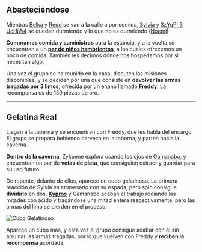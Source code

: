 ## Abasteciéndose

Mientras [Belka](../Personajes/Grupo/Belka%20Poparrosa.md) y [Redd](../Personajes/Grupo/Redd%20el%20Ilmater.md) se van a la calle a por comida, [Sylvia](../Personajes/Grupo/Sylvia.md) y [3zYqPn3 UcHiW4](../Personajes/Grupo/3zYqPn3%20UcHiW4.md) se quedan durmiendo y lo que no es durmiendo ([Noemi](../Personajes/Noemi.md))

**Compramos comida y suministros** para la estancia, y a la vuelta se encuentran a un **[par de niños hambrientos](../Personajes/Desconocidos/Niños%20hambrientos%20de%20Ukir.md)**, a los cuales ofrecemos un poco de comida. También les decimos dónde nos hospedamos por si necesitan algo. 

Una vez el grupo se ha reunido en la casa, discuten las misiones disponibles, y se deciden por una que consiste en **devolver las armas tragadas por 3 limos**, ofrecida por un enano llamado **[Freddy](../Personajes/Freddy.md)**. La recompensa es de 150 piezas de oro.

---
## Gelatina Real

Llegan a la taberna y se encuentran con Freddy, que les habla del encargo. El grupo se prepara bebiendo cerveza en la taberna, y parten hacia la caverna.

**Dentro de la caverna**, Zykpene explora usando los ojos de [Gamanabo](../Personajes/Gamanabo.md), y encuentran un par de **vetas de plata**, que consiguien extraer y guardar para su uso futuro. 

De repente, delante de ellos, aparece un cubo gelatinoso. La primera reacción de Sylvia es atravesarlo con su espada, pero solo consigue **dividirlo** en dos. [**Kypros**](../Personajes/Kypros.md) y Gamanabo acaban el trabajo rociando las mitades con ácido y tragándose una mitad entera respectivamente, pero las armas del limo se pierden en el proceso. 

![Cubo Gelatinoso](https://www.dndbeyond.com/avatars/thumbnails/30834/149/1000/1000/638063882505895317.png)

Aparece un cubo más, y esta vez el grupo consigue acabar con él sin arruinar las armas tragadas, por lo que vuelven con Freddy y **reciben la recompensa** acordada.